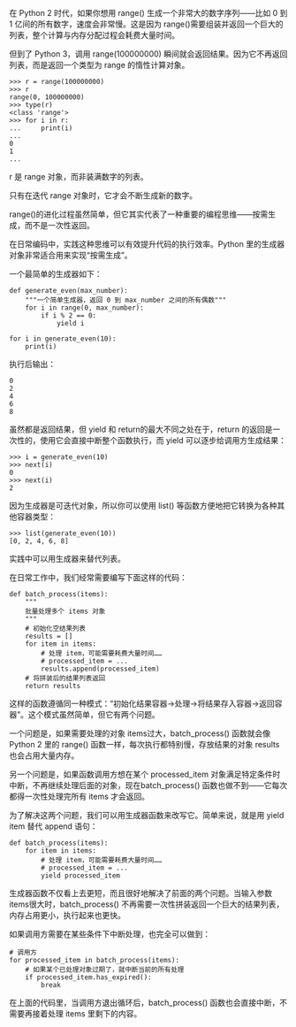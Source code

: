 在 Python 2 时代，如果你想用 range() 生成一个非常大的数字序列——比如 0 到 1 亿间的所有数字，速度会非常慢。这是因为 range()需要组装并返回一个巨大的列表，整个计算与内存分配过程会耗费大量时间。

但到了 Python 3，调用 range(100000000) 瞬间就会返回结果。因为它不再返回列表，而是返回一个类型为 range 的惰性计算对象。
```
>>> r = range(100000000)
>>> r
range(0, 100000000) 
>>> type(r)
<class 'range'>
>>> for i in r: 
...     print(i)
...
0
1
...
```

r 是 range 对象，而非装满数字的列表。

只有在迭代 range 对象时，它才会不断生成新的数字。

range()的进化过程虽然简单，但它其实代表了一种重要的编程思维——按需生成，而不是一次性返回。

在日常编码中，实践这种思维可以有效提升代码的执行效率。Python 里的生成器对象非常适合用来实现“按需生成”。

一个最简单的生成器如下：

```
def generate_even(max_number):
    """一个简单生成器，返回 0 到 max_number 之间的所有偶数"""
    for i in range(0, max_number):
        if i % 2 == 0:
            yield i

for i in generate_even(10):
    print(i)
```

执行后输出：
```
0
2
4
6
8
```

虽然都是返回结果，但 yield 和 return的最大不同之处在于，return 的返回是一次性的，使用它会直接中断整个函数执行，而 yield 可以逐步给调用方生成结果：
```
>>> i = generate_even(10)
>>> next(i)
0
>>> next(i) 
2
```

因为生成器是可迭代对象，所以你可以使用 list() 等函数方便地把它转换为各种其他容器类型：
```
>>> list(generate_even(10))
[0, 2, 4, 6, 8]
```

实践中可以用生成器来替代列表。

在日常工作中，我们经常需要编写下面这样的代码：
```
def batch_process(items):
    """
    批量处理多个 items 对象
    """
    # 初始化空结果列表
    results = []
    for item in items:
        # 处理 item，可能需要耗费大量时间……
        # processed_item = ...
        results.append(processed_item)
    # 将拼装后的结果列表返回
    return results
```

这样的函数遵循同一种模式：“初始化结果容器→处理→将结果存入容器→返回容器”。这个模式虽然简单，但它有两个问题。

一个问题是，如果需要处理的对象 items过大，batch_process() 函数就会像 Python 2 里的 range() 函数一样，每次执行都特别慢，存放结果的对象 results 也会占用大量内存。

另一个问题是，如果函数调用方想在某个 processed_item 对象满足特定条件时中断，不再继续处理后面的对象，现在batch_process() 函数也做不到——它每次都得一次性处理完所有 items 才会返回。

为了解决这两个问题，我们可以用生成器函数来改写它。简单来说，就是用 yield item 替代 append 语句：
```
def batch_process(items):
    for item in items:
        # 处理 item，可能需要耗费大量时间……
        # processed_item = ...
        yield processed_item
```

生成器函数不仅看上去更短，而且很好地解决了前面的两个问题。当输入参数 items很大时，batch_process() 不再需要一次性拼装返回一个巨大的结果列表，内存占用更小，执行起来也更快。

如果调用方需要在某些条件下中断处理，也完全可以做到：
```
# 调用方
for processed_item in batch_process(items):
    # 如果某个已处理对象过期了，就中断当前的所有处理
    if processed_item.has_expired():
        break
```

在上面的代码里，当调用方退出循环后，batch_process() 函数也会直接中断，不需要再接着处理 items 里剩下的内容。